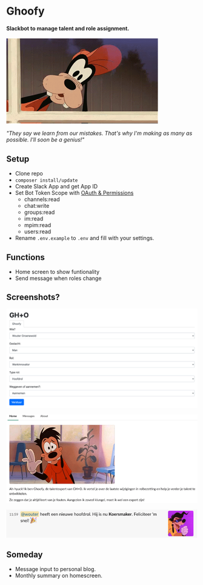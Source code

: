 # Ghoofy
#### Slackbot to manage talent and role assignment.

![Goofy inspecting](https://github.com/wgroenewold/Ghoofy/blob/master/readme_assets/header.gif?raw=true "Goofy inspecting")

*"They say we learn from our mistakes. That's why I'm making as many as possible. I'll soon be a genius!"*

## Setup
- Clone repo
- ```composer install/update```
- Create Slack App and get App ID
- Set Bot Token Scope with [OAuth & Permissions](https://api.slack.com/apps/YOURAPPID/oauth)
    - channels:read
    - chat:write
    - groups:read    
    - im:read    
    - mpim:read
    - users:read
- Rename ```.env.example``` to ```.env``` and fill with your settings.

## Functions
- Home screen to show funtionality
- Send message when roles change

## Screenshots?
![Ghoofy - Admin page](https://github.com/wgroenewold/Ghoofy/blob/master/readme_assets/admin.png?raw=true "Ghoofy - Admin page")

![Ghoofy - Home](https://github.com/wgroenewold/Ghoofy/blob/master/readme_assets/home.png?raw=true "Ghoofy - Home")

![Ghoofy  - Message example](https://github.com/wgroenewold/Ghoofy/blob/master/readme_assets/message.png?raw=true "Ghoofy - Message example")

## Someday
- Message input to personal blog.
- Monthly summary on homescreen.
